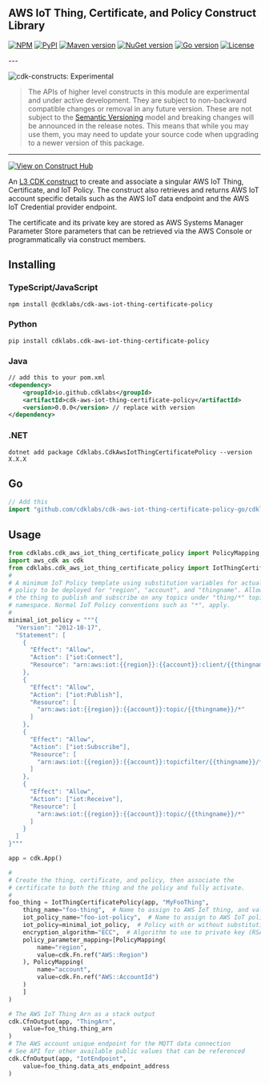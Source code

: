 ## AWS IoT Thing, Certificate, and Policy Construct Library

[![NPM](https://img.shields.io/npm/v/@cdklabs/cdk-aws-iot-thing-certificate-policy?label=npm+cdk+v2)](https://www.npmjs.com/package/@cdklabs/cdk-aws-iot-thing-certificate-policy)
[![PyPI](https://img.shields.io/pypi/v/cdklabs.cdk-aws-iot-thing-certificate-policy?label=pypi+cdk+v2)](https://pypi.org/project/cdklabs.cdk-aws-iot-thing-certificate-policy/)
[![Maven version](https://img.shields.io/maven-central/v/io.github.cdklabs/cdk-aws-iot-thing-certificate-policy?label=maven+cdk+v2)](https://central.sonatype.com/artifact/io.github.cdklabs/cdk-aws-iot-thing-certificate-policy)
[![NuGet version](https://img.shields.io/nuget/v/Cdklabs.CdkAwsIotThingCertificatePolicy?label=nuget+cdk+v2)](https://www.nuget.org/packages/Cdklabs.CdkAwsIotThingCertificatePolicy)
[![Go version](https://img.shields.io/github/go-mod/go-version/cdklabs/cdk-aws-iot-thing-certificate-policy-go?label=go+cdk+v2&&filename=cdklabscdkawsiotthingcertificatepolicy%2Fgo.mod)](https://github.com/cdklabs/cdk-aws-iot-thing-certificate-policy-go)
[![License](https://img.shields.io/badge/license-Apache--2.0-blue)](https://github.com/cdklabs/cdk-aws-iot-thing-certificate-policy/blob/main/LICENSE)

<!--BEGIN STABILITY BANNER-->---


![cdk-constructs: Experimental](https://img.shields.io/badge/cdk--constructs-experimental-important.svg?style=for-the-badge)

> The APIs of higher level constructs in this module are experimental and under active development.
> They are subject to non-backward compatible changes or removal in any future version. These are
> not subject to the [Semantic Versioning](https://semver.org/) model and breaking changes will be
> announced in the release notes. This means that while you may use them, you may need to update
> your source code when upgrading to a newer version of this package.

---
<!--END STABILITY BANNER-->

[![View on Construct Hub](https://constructs.dev/badge?package=%40cdklabs%2Fcdk-aws-iot-thing-certificate-policy)](https://constructs.dev/packages/@cdklabs/cdk-aws-iot-thing-certificate-policy)

An [L3 CDK construct](https://docs.aws.amazon.com/cdk/v2/guide/constructs.html#constructs_lib) to create and associate a singular AWS IoT Thing, Certificate, and IoT Policy. The construct also retrieves and returns AWS IoT account specific details such as the AWS IoT data endpoint and the AWS IoT Credential provider endpoint.

The certificate and its private key are stored as AWS Systems Manager Parameter Store parameters that can be retrieved via the AWS Console or programmatically via construct members.

## Installing

### TypeScript/JavaScript

```shell
npm install @cdklabs/cdk-aws-iot-thing-certificate-policy
```

### Python

```shell
pip install cdklabs.cdk-aws-iot-thing-certificate-policy
```

### Java

```xml
// add this to your pom.xml
<dependency>
    <groupId>io.github.cdklabs</groupId>
    <artifactId>cdk-aws-iot-thing-certificate-policy</artifactId>
    <version>0.0.0</version> // replace with version
</dependency>
```

### .NET

```plaintext
dotnet add package Cdklabs.CdkAwsIotThingCertificatePolicy --version X.X.X
```

## Go

```go
// Add this
import "github.com/cdklabs/cdk-aws-iot-thing-certificate-policy-go/cdklabscdkawsiotthingcertificatepolicy"
```

## Usage

```python
from cdklabs.cdk_aws_iot_thing_certificate_policy import PolicyMapping, PolicyMapping
import aws_cdk as cdk
from cdklabs.cdk_aws_iot_thing_certificate_policy import IotThingCertificatePolicy
#
# A minimum IoT Policy template using substitution variables for actual
# policy to be deployed for "region", "account", and "thingname". Allows
# the thing to publish and subscribe on any topics under "thing/*" topic
# namespace. Normal IoT Policy conventions such as "*", apply.
#
minimal_iot_policy = """{
  "Version": "2012-10-17",
  "Statement": [
    {
      "Effect": "Allow",
      "Action": ["iot:Connect"],
      "Resource": "arn:aws:iot:{{region}}:{{account}}:client/{{thingname}}"
    },
    {
      "Effect": "Allow",
      "Action": ["iot:Publish"],
      "Resource": [
        "arn:aws:iot:{{region}}:{{account}}:topic/{{thingname}}/*"
      ]
    },
    {
      "Effect": "Allow",
      "Action": ["iot:Subscribe"],
      "Resource": [
        "arn:aws:iot:{{region}}:{{account}}:topicfilter/{{thingname}}/*"
      ]
    },
    {
      "Effect": "Allow",
      "Action": ["iot:Receive"],
      "Resource": [
        "arn:aws:iot:{{region}}:{{account}}:topic/{{thingname}}/*"
      ]
    }
  ]
}"""

app = cdk.App()

#
# Create the thing, certificate, and policy, then associate the
# certificate to both the thing and the policy and fully activate.
#
foo_thing = IotThingCertificatePolicy(app, "MyFooThing",
    thing_name="foo-thing",  # Name to assign to AWS IoT thing, and value for {{thingname}} in policy template
    iot_policy_name="foo-iot-policy",  # Name to assign to AWS IoT policy
    iot_policy=minimal_iot_policy,  # Policy with or without substitution parameters from above
    encryption_algorithm="ECC",  # Algorithm to use to private key (RSA or ECC)
    policy_parameter_mapping=[PolicyMapping(
        name="region",
        value=cdk.Fn.ref("AWS::Region")
    ), PolicyMapping(
        name="account",
        value=cdk.Fn.ref("AWS::AccountId")
    )
    ]
)

# The AWS IoT Thing Arn as a stack output
cdk.CfnOutput(app, "ThingArn",
    value=foo_thing.thing_arn
)
# The AWS account unique endpoint for the MQTT data connection
# See API for other available public values that can be referenced
cdk.CfnOutput(app, "IotEndpoint",
    value=foo_thing.data_ats_endpoint_address
)
```
